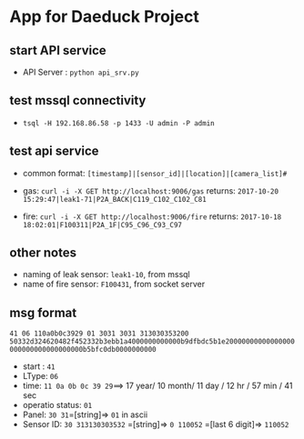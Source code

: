 # App for Daeduck Project

## start API service
  - API Server :  `python api_srv.py`

## test mssql connectivity
  - `tsql -H 192.168.86.58 -p 1433 -U admin -P admin`

## test api service
  - common format:  `[timestamp]|[sensor_id]|[location]|[camera_list]#`
  - gas: `curl -i -X GET http://localhost:9006/gas`
  returns:
  `2017-10-20 15:29:47|leak1-71|P2A_BACK|C119_C102_C102_C81`

  - fire: `curl -i -X GET http://localhost:9006/fire`
  returns:
  `2017-10-18 18:02:01|F100311|P2A_1F|C95_C96_C93_C97`


## other notes
  - naming of leak sensor:  `leak1-10`, from mssql
  - name of fire sensor:  `F100431`, from socket server

## msg format

`41 06 110a0b0c3929 01 3031 3031 313030353200 50332d324620482f452332b3ebb1a4000000000000b9dfbdc5b1e20000000000000000000000000000000000b5bfc0db0000000000`
- start : `41`
- LType: `06`
- time:
`11 0a 0b 0c 39 29`==> 17 year/ 10 month/ 11 day / 12 hr / 57 min / 41 sec
- operatio status: `01`
- Panel: `30 31`=[string]=> `01` in ascii
- Sensor ID: `30 313130303532`  =[string]=> `0 110052` =[last 6 digit]=> `110052`
          